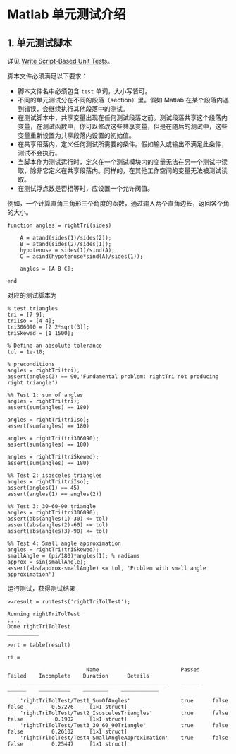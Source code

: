 # Matlab 单元测试介绍

## 1. 单元测试脚本

详见 [Write Script-Based Unit Tests](http://cn.mathworks.com/help/matlab/matlab_prog/write-script-based-unit-tests.html)。

脚本文件必须满足以下要求：
* 脚本文件名中必须包含 `test` 单词，大小写皆可。
* 不同的单元测试分在不同的段落（section）里。假如 Matlab 在某个段落内遇到错误，会继续执行其他段落中的测试。
* 在测试脚本中，共享变量出现在任何测试段落之前。测试段落共享这个段落内变量，在测试函数中，你可以修改这些共享变量，但是在随后的测试中，这些变量重新设置为共享段落内设置的初始值。
* 在共享段落内，定义任何测试所需要的条件。假如输入或输出不满足此条件，测试不会执行。
* 当脚本作为测试运行时，定义在一个测试模块内的变量无法在另一个测试中读取，除非它定义在共享段落内。同样的，在其他工作空间的变量无法被测试读取。
* 在测试浮点数是否相等时，应设置一个允许阀值。

例如，一个计算直角三角形三个角度的函数，通过输入两个直角边长，返回各个角的大小。
```
function angles = rightTri(sides)

    A = atand(sides(1)/sides(2));
    B = atand(sides(2)/sides(1));
    hypotenuse = sides(1)/sind(A);
    C = asind(hypotenuse*sind(A)/sides(1));

    angles = [A B C];

end
```

对应的测试脚本为

```
% test triangles
tri = [7 9];
triIso = [4 4];
tri306090 = [2 2*sqrt(3)];
triSkewed = [1 1500];

% Define an absolute tolerance
tol = 1e-10;

% preconditions
angles = rightTri(tri);
assert(angles(3) == 90,'Fundamental problem: rightTri not producing right triangle')

%% Test 1: sum of angles
angles = rightTri(tri);
assert(sum(angles) == 180)

angles = rightTri(triIso);
assert(sum(angles) == 180)

angles = rightTri(tri306090);
assert(sum(angles) == 180)

angles = rightTri(triSkewed);
assert(sum(angles) == 180)

%% Test 2: isosceles triangles
angles = rightTri(triIso);
assert(angles(1) == 45)
assert(angles(1) == angles(2))

%% Test 3: 30-60-90 triangle
angles = rightTri(tri306090);
assert(abs(angles(1)-30) <= tol)
assert(abs(angles(2)-60) <= tol)
assert(abs(angles(3)-90) <= tol)

%% Test 4: Small angle approximation
angles = rightTri(triSkewed);
smallAngle = (pi/180)*angles(1); % radians
approx = sin(smallAngle);
assert(abs(approx-smallAngle) <= tol, 'Problem with small angle approximation')
```

运行测试，获得测试结果

```
>>result = runtests('rightTriTolTest');

Running rightTriTolTest
....
Done rightTriTolTest
__________

>>rt = table(result)

rt =

                         Name                          Passed    Failed    Incomplete    Duration      Details   
    _______________________________________________    ______    ______    __________    ________    ____________

    'rightTriTolTest/Test1_SumOfAngles'                true      false     false         0.57276     [1×1 struct]
    'rightTriTolTest/Test2_IsoscelesTriangles'         true      false     false          0.1902     [1×1 struct]
    'rightTriTolTest/Test3_30_60_90Triangle'           true      false     false         0.26102     [1×1 struct]
    'rightTriTolTest/Test4_SmallAngleApproximation'    true      false     false         0.25447     [1×1 struct]


```
